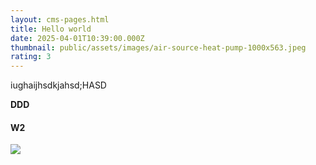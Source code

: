 ```yaml
---
layout: cms-pages.html
title: Hello world
date: 2025-04-01T10:39:00.000Z
thumbnail: public/assets/images/air-source-heat-pump-1000x563.jpeg
rating: 3
---
```

iughaijhsdkjahsd;HASD

**DDD**

#### **W2**

![](public/assets/images/charls.png)
